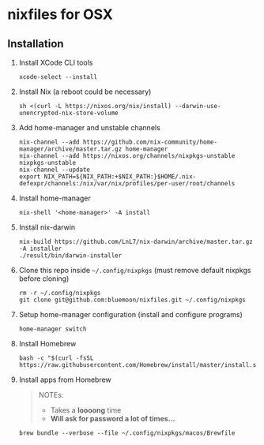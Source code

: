 # nixfiles for OSX


## Installation

1. Install XCode CLI tools
    ```
    xcode-select --install
    ```

1. Install Nix (a reboot could be necessary)
    ```
    sh <(curl -L https://nixos.org/nix/install) --darwin-use-unencrypted-nix-store-volume
    ```
1. Add home-manager and unstable channels
    ```
    nix-channel --add https://github.com/nix-community/home-manager/archive/master.tar.gz home-manager
    nix-channel --add https://nixos.org/channels/nixpkgs-unstable nixpkgs-unstable
    nix-channel --update
    export NIX_PATH=${NIX_PATH:+$NIX_PATH:}$HOME/.nix-defexpr/channels:/nix/var/nix/profiles/per-user/root/channels    
    ```
1. Install home-manager
    ```
    nix-shell '<home-manager>' -A install
    ```
1. Install nix-darwin

    ```
    nix-build https://github.com/LnL7/nix-darwin/archive/master.tar.gz -A installer
    ./result/bin/darwin-installer
    ```
3. Clone this repo inside `~/.config/nixpkgs` (must remove default nixpkgs before cloning)
    ```
    rm -r ~/.config/nixpkgs
    git clone git@github.com:bluemoon/nixfiles.git ~/.config/nixpkgs
    ```
1. Setup home-manager configuration (install and configure programs)
    ```
    home-manager switch
    ```

1. Install Homebrew
    ```
    bash -c "$(curl -fsSL https://raw.githubusercontent.com/Homebrew/install/master/install.sh)"
    ```
1. Install apps from Homebrew
    > NOTEs:
    >   - Takes a **loooong** time
    >   - **Will ask for password a lot of times...**
    ```
    brew bundle --verbose --file ~/.config/nixpkgs/macos/Brewfile
    ```


